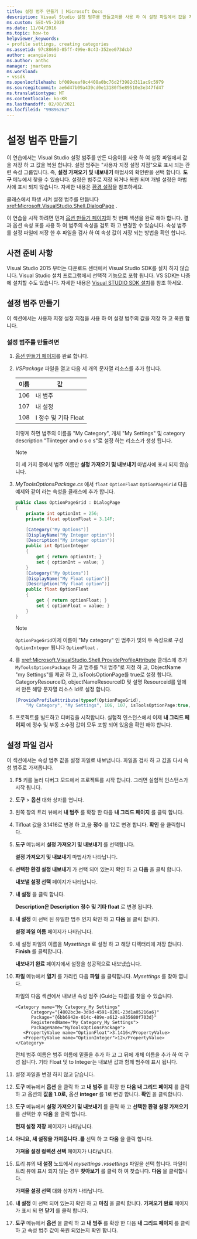 ```yaml
---
title: 설정 범주 만들기 | Microsoft Docs
description: Visual Studio 설정 범주를 만들고이를 사용 하 여 설정 파일에서 값을 저장 하 고 복원 하는 방법을 알아봅니다.
ms.custom: SEO-VS-2020
ms.date: 11/04/2016
ms.topic: how-to
helpviewer_keywords:
- profile settings, creating categories
ms.assetid: 97c88693-05ff-499e-8c43-352ee073dcb7
author: acangialosi
ms.author: anthc
manager: jmartens
ms.workload:
- vssdk
ms.openlocfilehash: bf089eeaf8c4408a0bc76d2f3982d311ac9c5979
ms.sourcegitcommit: ae6d47b09a439cd0e13180f5e89510e3e347fd47
ms.translationtype: MT
ms.contentlocale: ko-KR
ms.lasthandoff: 02/08/2021
ms.locfileid: "99896262"
---
```

# <a name="create-a-settings-category"></a>설정 범주 만들기

이 연습에서는 Visual Studio 설정 범주를 만든 다음이를 사용 하 여 설정 파일에서 값을 저장 하 고 값을 복원 합니다. 설정 범주는 "사용자 지정 설정 지점"으로 표시 되는 관련 속성 그룹입니다. 즉, **설정 가져오기 및 내보내기** 마법사의 확인란을 선택 합니다. **도구** 메뉴에서 찾을 수 있습니다. 설정은 범주로 저장 되거나 복원 되며 개별 설정은 마법사에 표시 되지 않습니다. 자세한 내용은 [환경 설정](../ide/environment-settings.md)을 참조하세요.

클래스에서 파생 시켜 설정 범주를 만듭니다 <xref:Microsoft.VisualStudio.Shell.DialogPage> .

이 연습을 시작 하려면 먼저 [옵션 만들기 페이지](../extensibility/creating-an-options-page.md)의 첫 번째 섹션을 완료 해야 합니다. 결과 옵션 속성 표를 사용 하 여 범주의 속성을 검토 하 고 변경할 수 있습니다. 속성 범주를 설정 파일에 저장 한 후 파일을 검사 하 여 속성 값이 저장 되는 방법을 확인 합니다.

## <a name="prerequisites"></a>사전 준비 사항
 Visual Studio 2015 부터는 다운로드 센터에서 Visual Studio SDK를 설치 하지 않습니다. Visual Studio 설치 프로그램에서 선택적 기능으로 포함 됩니다. VS SDK는 나중에 설치할 수도 있습니다. 자세한 내용은 [Visual STUDIO SDK 설치](../extensibility/installing-the-visual-studio-sdk.md)를 참조 하세요.

## <a name="create-a-settings-category"></a>설정 범주 만들기
 이 섹션에서는 사용자 지정 설정 지점을 사용 하 여 설정 범주의 값을 저장 하 고 복원 합니다.

### <a name="to-create-a-settings-category"></a>설정 범주를 만들려면

1. [옵션 만들기 페이지](../extensibility/creating-an-options-page.md)를 완료 합니다.

2. *VSPackage* 파일을 열고 다음 세 개의 문자열 리소스를 추가 합니다.

    |이름|값|
    |----------|-----------|
    |106|내 범주|
    |107|내 설정|
    |108|I 정수 및 기타 Float|

     이렇게 하면 범주의 이름을 "My Category", 개체 "My Settings" 및 category description "Tiinteger and o s o s"로 설정 하는 리소스가 생성 됩니다.

    > [!NOTE]
    > 이 세 가지 중에서 범주 이름만 **설정 가져오기 및 내보내기** 마법사에 표시 되지 않습니다.

3. *MyToolsOptionsPackage.cs* 에서 `float` `OptionFloat` `OptionPageGrid` 다음 예제와 같이 라는 속성을 클래스에 추가 합니다.

    ```csharp
    public class OptionPageGrid : DialogPage
    {
        private int optionInt = 256;
        private float optionFloat = 3.14F;

        [Category("My Options")]
        [DisplayName("My Integer option")]
        [Description("My integer option")]
        public int OptionInteger
        {
            get { return optionInt; }
            set { optionInt = value; }
        }
        [Category("My Options")]
        [DisplayName("My Float option")]
        [Description("My float option")]
        public float OptionFloat
        {
            get { return optionFloat; }
            set { optionFloat = value; }
        }
    }
    ```

    > [!NOTE]
    > `OptionPageGrid`이제 이름이 "My category" 인 범주가 및의 두 속성으로 구성 `OptionInteger` 됩니다 `OptionFloat` .

4. 를 <xref:Microsoft.VisualStudio.Shell.ProvideProfileAttribute> 클래스에 추가 `MyToolsOptionsPackage` 하 고 범주를 "내 범주"로 지정 하 고, ObjectName "my Settings"를 제공 하 고, isToolsOptionPage를 true로 설정 합니다. CategoryResourceID, objectNameResourceID 및 설명 Resourceid를 앞에서 만든 해당 문자열 리소스 Id로 설정 합니다.

    ```csharp
    [ProvideProfileAttribute(typeof(OptionPageGrid),
        "My Category", "My Settings", 106, 107, isToolsOptionPage:true, DescriptionResourceID = 108)]
    ```

5. 프로젝트를 빌드하고 디버깅을 시작합니다. 실험적 인스턴스에서 이제 **내 그리드 페이지** 에 정수 및 부동 소수점 값이 모두 포함 되어 있음을 확인 해야 합니다.

## <a name="examine-the-settings-file"></a>설정 파일 검사
 이 섹션에서는 속성 범주 값을 설정 파일로 내보냅니다. 파일을 검사 하 고 값을 다시 속성 범주로 가져옵니다.

1. **F5** 키를 눌러 디버그 모드에서 프로젝트를 시작 합니다. 그러면 실험적 인스턴스가 시작 됩니다.

2. **도구**  >  **옵션** 대화 상자를 엽니다.

3. 왼쪽 창의 트리 뷰에서 **내 범주** 를 확장 한 다음 **내 그리드 페이지** 를 클릭 합니다.

4. Tifloat 값을  3.1416로 변경 하 고,을 **정수** 를 12로 변경 합니다. **확인** 을 클릭합니다.

5. **도구** 메뉴에서 **설정 가져오기 및 내보내기** 를 선택합니다.

     **설정 가져오기 및 내보내기** 마법사가 나타납니다.

6. **선택한 환경 설정 내보내기** 가 선택 되어 있는지 확인 하 고 **다음** 을 클릭 합니다.

     **내보낼 설정 선택** 페이지가 나타납니다.

7. **내 설정** 을 클릭 합니다.

     **Description은 Description** **정수 및 기타 float** 로 변경 됩니다.

8. **내 설정** 이 선택 된 유일한 범주 인지 확인 하 고 **다음** 을 클릭 합니다.

     **설정 파일 이름** 페이지가 나타납니다.

9. 새 설정 파일의 이름을 *Mysettings* 로 설정 하 고 해당 디렉터리에 저장 합니다. **Finish** 를 클릭합니다.

     **내보내기 완료** 페이지에서 설정을 성공적으로 내보냈습니다.

10. **파일** 메뉴에서 **열기** 를 가리킨 다음 **파일** 을 클릭합니다. *Mysettings* 를 찾아 엽니다.

     파일의 다음 섹션에서 내보낸 속성 범주 (Guid는 다름)를 찾을 수 있습니다.

    ```
    <Category name="My Category_My Settings"
          Category="{4802bc3e-3d9d-4591-8201-23d1a05216a6}"
          Package="{6bb6942e-014c-489e-a612-a935680f703d}"
          RegisteredName="My Category_My Settings">
          PackageName="MyToolsOptionsPackage">
       <PropertyValue name="OptionFloat">3.1416</PropertyValue>
       <PropertyValue name="OptionInteger">12</PropertyValue>
    </Category>
    ```

     전체 범주 이름은 범주 이름에 밑줄을 추가 하 고 그 뒤에 개체 이름을 추가 하 여 구성 됩니다. 기타 Float 및 to Integer는 내보낸 값과 함께 범주에 표시 됩니다.

11. 설정 파일을 변경 하지 않고 닫습니다.

12. **도구** 메뉴에서 **옵션** 을 클릭 하 고 **내 범주** 를 확장 한 **다음 내 그리드 페이지** 를 클릭 하 고 옵션의 **값을 1.0로,** 옵션 **integer** 를 1로 변경 합니다. **확인** 을 클릭합니다.

13. **도구** 메뉴에서 **설정 가져오기 및 내보내기** 를 클릭 하 고 **선택한 환경 설정 가져오기** 를 선택한 후 **다음** 을 클릭 합니다.

     **현재 설정 저장** 페이지가 나타납니다.

14. **아니요, 새 설정을 가져옵니다 .를** 선택 하 고 **다음** 을 클릭 합니다.

     **가져올 설정 컬렉션 선택** 페이지가 나타납니다.

15. 트리 뷰의 **내 설정** 노드에서 *mysettings .vssettings* 파일을 선택 합니다. 파일이 트리 뷰에 표시 되지 않는 경우 **찾아보기** 를 클릭 하 여 찾습니다. **다음** 을 클릭합니다.

     **가져올 설정 선택** 대화 상자가 나타납니다.

16. **내 설정** 이 선택 되어 있는지 확인 하 고 **마침** 을 클릭 합니다. **가져오기 완료** 페이지가 표시 되 면 **닫기** 를 클릭 합니다.

17. **도구** 메뉴에서 **옵션** 을 클릭 하 고 **내 범주** 를 확장 한 다음 **내 그리드 페이지** 를 클릭 하 고 속성 범주 값이 복원 되었는지 확인 합니다.
